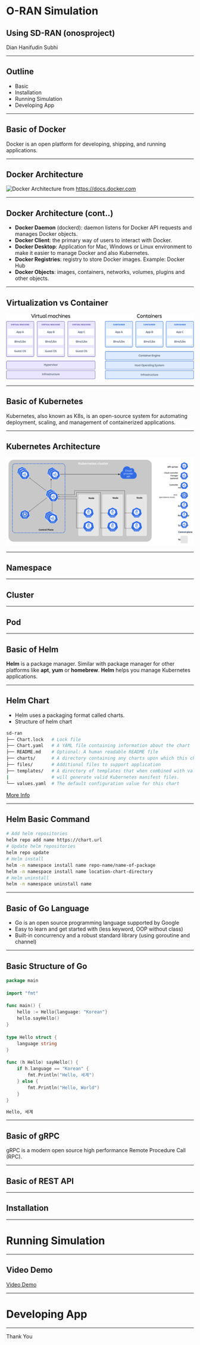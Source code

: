 <!-- classes: title -->

# O-RAN Simulation
## Using SD-RAN (onosproject)

<!-- block-start: grid -->
<!-- account: github, dhanifudin -->
Dian Hanifudin Subhi
<!-- block-end -->

---

<!-- section-title: Outline -->

## Outline

- Basic
- Installation
- Running Simulation
- Developing App

---

<!-- section-title: Basic of Docker -->

## Basic of Docker

Docker is an open platform for developing, shipping, and running applications.

---

## Docker Architecture

![Docker Architecture](https://docs.docker.com/engine/images/architecture.svg)
from https://docs.docker.com

---

## Docker Architecture (cont..)

- **Docker Daemon** (dockerd): daemon listens for Docker API requests and manages
  Docker objects.
- **Docker Client**: the primary way of users to interact with Docker.
- **Docker Desktop**: Application for Mac, Windows or Linux environment to make it easier
  to manage Docker and also Kubernetes.
- **Docker Registries**: registry to store Docker images. Example: Docker Hub
- **Docker Objects**: images, containers, networks, volumes, plugins and other
  objects.

---

## Virtualization vs Container

![VM vs Container](../images/container-vs-vm.png)

---

## Basic of Kubernetes

Kubernetes, also known as K8s, is an open-source system for automating deployment, scaling, and management of containerized applications.

---

## Kubernetes Architecture

![Component of Kubernetes](../images/components-of-kubernetes.svg)

---

## Namespace

---

## Cluster

---

## Pod

---

## Basic of Helm

**Helm** is a package manager. Similar with package manager for other platforms like
**apt**, **yum** or **homebrew**. **Helm** helps you manage Kubernetes applications.

---

## Helm Chart

- Helm uses a packaging format called charts.
- Structure of helm chart

```bash
sd-ran
├── Chart.lock   # Lock file
├── Chart.yaml   # A YAML file containing information about the chart
├── README.md    # Optional: A human readable README file
├── charts/      # A directory containing any charts upon which this chart depends.
├── files/       # Additional files to support application
├── templates/   # A directory of templates that when combined with value,
|                # will generate valid Kubernetes manifest files.
└── values.yaml  # The default configuration value for this chart
```

[More Info](https://helm.sh/docs/topics/charts/)

---

## Helm Basic Command

```bash
# Add helm repositories
helm repo add name https://chart.url
# Update helm repositories
helm repo update
# Helm install
helm -n namespace install name repo-name/name-of-package
helm -n namespace install name location-chart-directory
# Helm uninstall
helm -n namespace uninstall name
```

---

## Basic of Go Language

- Go is an open source programming language supported by Google
- Easy to learn and get started with (less keyword, OOP without class)
- Built-in concurrency and a robust standard library (using goroutine and channel)

---

## Basic Structure of Go

```go
package main

import "fmt"

func main() {
	hello := Hello{language: "Korean"}
	hello.sayHello()
}

type Hello struct {
	language string
}

func (h Hello) sayHello() {
	if h.language == "Korean" {
		fmt.Println("Hello, 세계")
	} else {
		fmt.Println("Hello, World")
	}
}
```
<!-- fragments-start -->
```
Hello, 세계
```
<!-- fragments-end -->

---

## Basic of gRPC

gRPC is a modern open source high performance Remote Procedure Call (RPC).

---

## Basic of REST API

---

## Installation

---

# Running Simulation

---

## Video Demo

[Video Demo](https://drive.google.com/file/d/1Rv4Jw19OWESdqR6aO9RLQirl9FlzsKNL/view)

---

# Developing App

---

Thank You
